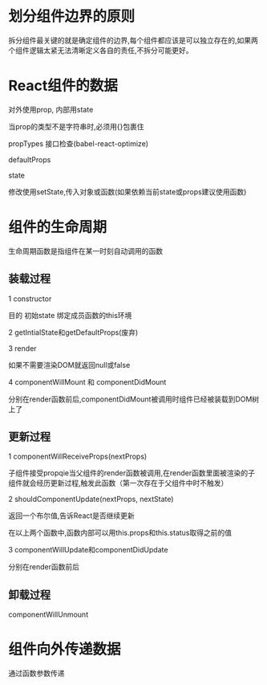 # 划分组件边界的原则

拆分组件最关键的就是确定组件的边界,每个组件都应该是可以独立存在的,如果两个组件逻辑太紧无法清晰定义各自的责任,不拆分可能更好。

# React组件的数据

对外使用prop, 内部用state

当prop的类型不是字符串时,必须用{}包裹住

propTypes 接口检查(babel-react-optimize)

defaultProps

state

修改使用setState,传入对象或函数(如果依赖当前state或props建议使用函数)

# 组件的生命周期

生命周期函数是指组件在某一时刻自动调用的函数

## 装载过程

1 constructor

目的 初始state 绑定成员函数的this环境

2 getIntialState和getDefaultProps(废弃)

3 render

如果不需要渲染DOM就返回null或false

4 componentWillMount 和 componentDidMount

分别在render函数前后,componentDidMount被调用时组件已经被装载到DOM树上了

## 更新过程

1 componentWillReceiveProps(nextProps)

子组件接受propqie当父组件的render函数被调用,在render函数里面被渲染的子组件就会经历更新过程,触发此函数（第一次存在于父组件中时不触发）

2 shouldComponentUpdate(nextProps, nextState)

返回一个布尔值,告诉React是否继续更新

在以上两个函数中,函数内部可以用this.props和this.status取得之前的值

3 componentWillUpdate和componentDidUpdate

分别在render函数前后

## 卸载过程

componentWillUnmount

# 组件向外传递数据

通过函数参数传递



